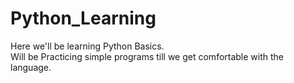 # Python_Learning
Here we'll be learning Python Basics.
<br>
Will be Practicing simple programs till we get comfortable with the language.
